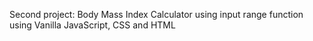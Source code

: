 Second project: Body Mass Index Calculator using input range function using Vanilla JavaScript, CSS and HTML
